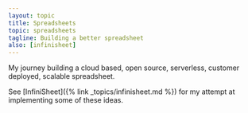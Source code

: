 ```yaml
---
layout: topic
title: Spreadsheets
topic: spreadsheets
tagline: Building a better spreadsheet
also: [infinisheet]
---
```


My journey building a cloud based, open source, serverless, customer deployed, scalable spreadsheet. 

See [InfiniSheet]({% link _topics/infinisheet.md %}) for my attempt at implementing some of these ideas.
